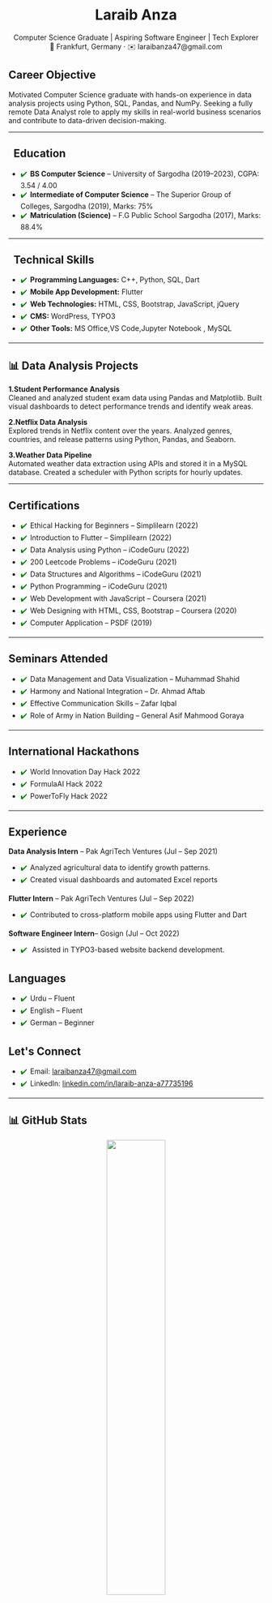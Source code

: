 <!-- Font Awesome for icons -->
<link rel="stylesheet" href="https://cdnjs.cloudflare.com/ajax/libs/font-awesome/6.4.0/css/all.min.css">

<!-- Optional custom styles -->
<style>
  ul li::before {
    content: "✔️";
    margin-right: 6px;
    color: green;
  }

  a:hover {
    color: #0073e6;
    text-decoration: underline;
  }

  h2 {
    display: flex;
    align-items: center;
  }

  h2 i {
    margin-right: 10px;
    color: #333;
  }
</style>



<h1 align="center">Laraib Anza</h1>
<p align="center">
  Computer Science Graduate | Aspiring Software Engineer | Tech Explorer<br>
  📍 Frankfurt, Germany · ✉️ laraibanza47@gmail.com
</p>

<h2>Career Objective</h2>
<p>
Motivated Computer Science graduate with hands-on experience in data analysis projects using Python, SQL, Pandas, and NumPy. Seeking a fully remote Data Analyst role to apply my skills in real-world business scenarios and contribute to data-driven decision-making.
</p>

<hr>

<h2><i class="fas fa-user-graduate"></i> Education</h2>
<ul>
  <li><strong>BS Computer Science</strong> – University of Sargodha (2019–2023), CGPA: 3.54 / 4.00</li>
  <li><strong>Intermediate of Computer Science</strong> – The Superior Group of Colleges, Sargodha (2019), Marks: 75%</li>
  <li><strong>Matriculation (Science)</strong> – F.G Public School Sargodha (2017), Marks: 88.4%</li>
</ul>

<hr>

<h2><i class="fas fa-tools"></i> Technical Skills</h2>
<ul>
  <li><strong>Programming Languages:</strong> C++, Python, SQL, Dart</li>
  <li><strong>Mobile App Development:</strong> Flutter</li>
  <li><strong>Web Technologies:</strong> HTML, CSS, Bootstrap, JavaScript, jQuery</li>
  <li><strong>CMS:</strong> WordPress, TYPO3</li>
  <li><strong>Other Tools:</strong> MS Office,VS Code,Jupyter Notebook , MySQL</li>
</ul>

<hr>

<h2>📊 Data Analysis Projects</h2>

<p>
  <strong>1.Student Performance Analysis</a></strong><br>
  Cleaned and analyzed student exam data using Pandas and Matplotlib. Built visual dashboards to detect performance trends and identify weak areas.
</p>

<p>
  <strong>2.Netflix Data Analysis</a></strong><br>
  Explored trends in Netflix content over the years. Analyzed genres, countries, and release patterns using Python, Pandas, and Seaborn.
</p>

<p>
  <strong>3.Weather Data Pipeline</a></strong><br>
  Automated weather data extraction using APIs and stored it in a MySQL database. Created a scheduler with Python scripts for hourly updates.
</p>


<hr>

<h2>Certifications</h2>
<ul>
  <li>Ethical Hacking for Beginners – Simplilearn (2022)</li>
  <li>Introduction to Flutter – Simplilearn (2022)</li>
  <li>Data Analysis using Python – iCodeGuru (2022)</li>
  <li>200 Leetcode Problems – iCodeGuru (2021)</li>
  <li>Data Structures and Algorithms – iCodeGuru (2021)</li>
  <li>Python Programming – iCodeGuru (2021)</li>
  <li>Web Development with JavaScript – Coursera (2021)</li>
  <li>Web Designing with HTML, CSS, Bootstrap – Coursera (2020)</li>
  <li>Computer Application – PSDF (2019)</li>
</ul>

<hr>

<h2>Seminars Attended</h2>
<ul>
  <li>Data Management and Data Visualization – Muhammad Shahid</li>
  <li>Harmony and National Integration – Dr. Ahmad Aftab</li>
  <li>Effective Communication Skills – Zafar Iqbal</li>
  <li>Role of Army in Nation Building – General Asif Mahmood Goraya</li>
</ul>

<hr>

<h2>International Hackathons</h2>
<ul>
  <li>World Innovation Day Hack 2022</li>
  <li>FormulaAI Hack 2022</li>
  <li>PowerToFly Hack 2022</li>
</ul>

<hr>



<h2>Experience</h2>

<p>
  <strong>Data Analysis Intern</a></strong> – Pak AgriTech Ventures (Jul – Sep 2021)<br>
 <ul>
   <li>Analyzed agricultural data to identify growth patterns. </li>
   <li>Created visual dashboards and automated Excel reports</li>
 </ul>
</p>

<p>
  <strong>Flutter Intern</a></strong> – Pak AgriTech Ventures (Jul – Sep 2022)<br>
  <ul>
    <li>Contributed to cross-platform mobile apps using Flutter and Dart</li>
  </ul>
</p>

<p>
  <strong>Software Engineer Intern</a></strong>– Gosign (Jul – Oct 2022)<br>
  <ul>
    <li> Assisted in TYPO3-based website backend development.</li>
  </ul>
</p>




<h2>Languages</h2>
<ul>
  <li>Urdu – Fluent</li>
  <li>English – Fluent</li>
  <li>German – Beginner</li>
</ul>



<h2>Let's Connect</h2>
<ul>
  <li>Email: <a href="mailto:laraibanza47@gmail.com">laraibanza47@gmail.com</a></li>
  <li>LinkedIn: <a href="https://www.linkedin.com/in/laraib-anza-a77735196/">linkedin.com/in/laraib-anza-a77735196</a></li>
  
</ul>

<hr>

<h2>📊 GitHub Stats</h2>

<p align="center">
  <img src="https://github-readme-stats.vercel.app/api?username=laraibanza&show_icons=true&theme=default" width="48%">
  
</p>

<p align="center">
  <img src="https://github-readme-stats.vercel.app/api/top-langs/?username=laraibanza&layout=compact&theme=default" width="40%">
</p>

<hr>

<p align="center"><em>Thanks for visiting my GitHub profile!</em></p>

